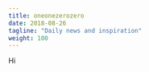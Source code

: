 ```yaml
---
title: oneonezerozero
date: 2018-08-26
tagline: "Daily news and inspiration"
weight: 100
---
```


Hi
